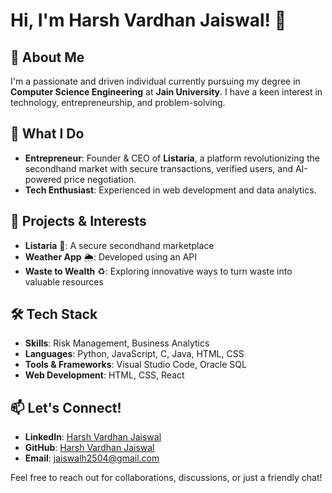 # Hi, I'm Harsh Vardhan Jaiswal! 👋

## 🚀 About Me
I'm a passionate and driven individual currently pursuing my degree in **Computer Science Engineering** at **Jain University**. I have a keen interest in technology, entrepreneurship, and problem-solving.

## 🎯 What I Do
- **Entrepreneur**: Founder & CEO of **Listaria**, a platform revolutionizing the secondhand market with secure transactions, verified users, and AI-powered price negotiation.
- **Tech Enthusiast**: Experienced in web development and data analytics.

## 💼 Projects & Interests
- **Listaria** 🛒: A secure secondhand marketplace
- **Weather App** 🌦: Developed using an API
- **Waste to Wealth** ♻️: Exploring innovative ways to turn waste into valuable resources

## 🛠️ Tech Stack
- **Skills**: Risk Management, Business Analytics
- **Languages**: Python, JavaScript, C, Java, HTML, CSS
- **Tools & Frameworks**: Visual Studio Code, Oracle SQL
- **Web Development**: HTML, CSS, React

## 📫 Let's Connect!
- **LinkedIn**: [Harsh Vardhan Jaiswal](https://www.linkedin.com/in/harsh-vardhan-jaiswal-b41881269/)
- **GitHub**: [Harsh Vardhan Jaiswal](https://github.com/hacr7sh25)
- **Email**: jaiswalh2504@gmail.com

Feel free to reach out for collaborations, discussions, or just a friendly chat!

